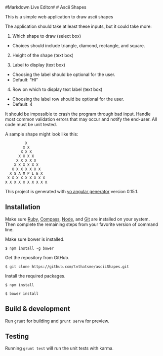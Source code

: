 <p><markdown>
#Markdown Live Editor#
# Ascii Shapes

This is a simple web application to draw ascii shapes

The application should take at least these inputs, but it could take more:  

1. Which shape to draw (select box)
  * Choices should include triangle, diamond, rectangle, and square.

2. Height of the shape (text box)

3. Label to display (text box)
  * Choosing the label should be optional for the user.
  * Default: “HI”

4. Row on which to display text label (text box)
  * Choosing the label row should be optional for the user.
  * Default: 4


It should be impossible to crash the program through bad input. Handle most common validation errors that may occur and notify the end-user. All code must be unit tested.

A sample shape might look like this:

             X
            X X
           X X X
          X X X X
         X X X X X
        X X X X X X
       X X X X X X X
      X S A M P L E X
     X X X X X X X X X
    X X X X X X X X X X



This project is generated with [yo angular generator](https://github.com/yeoman/generator-angular)
version 0.15.1.

## Installation

Make sure [Ruby][1], [Compass][2], [Node][3], and [Git][4] are installed on your system. Then complete the remaining steps from your favorite version of command line.

Make sure bower is installed.

`$ npm install -g bower`


Get the repository from GitHub.

`$ git clone https://github.com/tvthatsme/asciiShapes.git`


Install the required packages.

`$ npm install`

`$ bower install`


## Build & development

Run `grunt` for building and `grunt serve` for preview.

## Testing

Running `grunt test` will run the unit tests with karma.


  [1]: https://www.ruby-lang.org/en/documentation/installation/
  [2]: http://compass-style.org/install/
  [3]: https://nodejs.org/en/
  [4]: http://git-scm.com/
</markdown></p>
